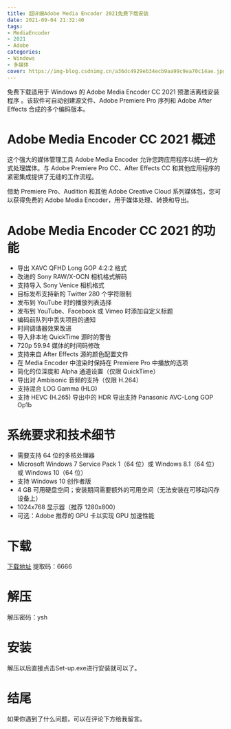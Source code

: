 ```yaml
---
title: 超详细Adobe Media Encoder 2021免费下载安装
date: 2021-09-04 21:32:40
tags:
- MediaEncoder
- 2021
- Adobe
categories: 
- Windows
- 多媒体
cover: https://img-blog.csdnimg.cn/a36dc4929eb34ecb9aa99c9ea70c14ae.jpg
---
```


免费下载适用于 Windows 的 Adob​​e Media Encoder CC 2021 预激活离线安装程序 。该软件可自动创建源文件、Adobe Premiere Pro 序列和 Adob​​e After Effects 合成的多个编码版本。

# Adobe Media Encoder CC 2021 概述
这个强大的媒体管理工具 Adob​​e Media Encoder 允许您跨应用程序以统一的方式处理媒体。与 Adob​​e Premiere Pro CC、After Effects CC 和其他应用程序的紧密集成提供了无缝的工作流程。

借助 Premiere Pro、Audition 和其他 Adob​​e Creative Cloud 系列媒体包，您可以获得免费的 Adob​​e Media Encoder，用于媒体处理、转换和导出。

# Adobe Media Encoder CC 2021 的功能
- 导出 XAVC QFHD Long GOP 4:2:2 格式
- 改进的 Sony RAW/X-OCN 相机格式解码
- 支持导入 Sony Venice 相机格式
- 目标发布支持新的 Twitter 280 个字符限制
- 发布到 YouTube 时的播放列表选择
- 发布到 YouTube、Facebook 或 Vimeo 时添加自定义标题
- 编码前队列中丢失项目的通知
- 时间调谐器效果改进
- 导入非本地 QuickTime 源时的警告
- 720p 59.94 媒体的时间码修改
- 支持来自 After Effects 源的颜色配置文件
- 在 Media Encoder 中渲染时保持在 Premiere Pro 中播放的选项
- 简化的位深度和 Alpha 通道设置（仅限 QuickTime）
- 导出对 Ambisonic 音频的支持（仅限 H.264）
- 支持混合 LOG Gamma (HLG)
- 支持 HEVC (H.265) 导出中的 HDR 导出支持 Panasonic AVC-Long GOP Op1b

# 系统要求和技术细节
- 需要支持 64 位的多核处理器
- Microsoft Windows 7 Service Pack 1（64 位）或 Windows 8.1（64 位）或 Windows 10（64 位）
- 支持 Windows 10 创作者版
- 4 GB 可用硬盘空间；安装期间需要额外的可用空间（无法安装在可移动闪存设备上）
- 1024x768 显示器（推荐 1280x800）
- 可选：Adobe 推荐的 GPU 卡以实现 GPU 加速性能

# 下载
[下载地址](https://pan.baidu.com/s/1mbq13tYe8j3REbKBhOMH4w)
提取码：6666

# 解压
解压密码：ysh

# 安装
解压以后直接点击Set-up.exe进行安装就可以了。

# 结尾
如果你遇到了什么问题，可以在评论下方给我留言。









